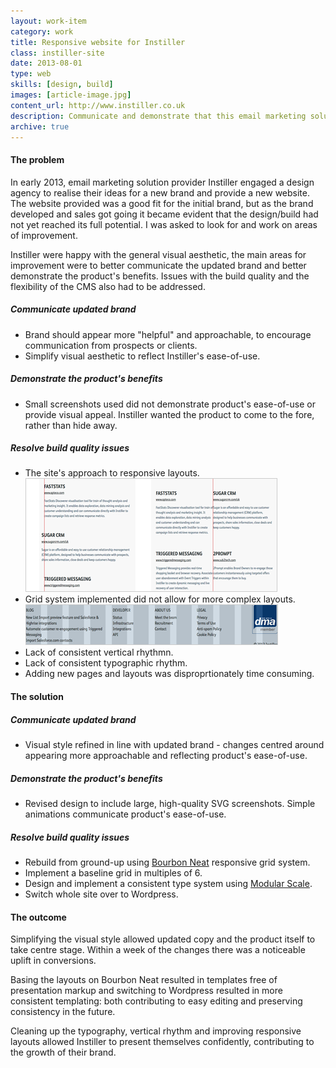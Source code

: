 ```yaml
---
layout: work-item
category: work
title: Responsive website for Instiller
class: instiller-site
date: 2013-08-01
type: web
skills: [design, build]
images: [article-image.jpg]
content_url: http://www.instiller.co.uk
description: Communicate and demonstrate that this email marketing solution is the choice for digital agencies.
archive: true
---
```


#### The problem

In early 2013, email marketing solution provider Instiller engaged a design agency to realise their ideas for a new brand and provide a new website. The website provided was a good fit for the initial brand, but as the brand developed and sales got going it became evident that the design/build had not yet reached its full potential. I was asked to look for and work on areas of improvement.

Instiller were happy with the general visual aesthetic, the main areas for improvement were to better communicate the updated brand and better demonstrate the product's benefits. Issues with the build quality and the flexibility of the CMS also had to be addressed.

##### Communicate updated brand

* Brand should appear more "helpful" and approachable, to encourage communication from prospects or clients.
* Simplify visual aesthetic to reflect Instiller's ease-of-use.

##### Demonstrate the product's benefits

* Small screenshots used did not demonstrate product's ease-of-use or provide visual appeal. Instiller wanted the product to come to the fore, rather than hide away.

##### Resolve build quality issues

* The site's approach to responsive layouts. ![Responsive issue](images/work-item-instiller-site-responsive-issue.png 'Responsive issue')
* Grid system implemented did not allow for more complex layouts. ![Grid issue](images/work-item-instiller-site-grid-issue.png 'Grid issue')
* Lack of consistent vertical rhythmn.
* Lack of consistent typographic rhythm.
* Adding new pages and layouts was disproprtionately time consuming.

#### The solution

##### Communicate updated brand

* Visual style refined in line with updated brand - changes centred around appearing more approachable and reflecting product's ease-of-use.

##### Demonstrate the product's benefits

* Revised design to include large, high-quality SVG screenshots. Simple animations communicate product's ease-of-use.

##### Resolve build quality issues

* Rebuild from ground-up using [Bourbon Neat](http://neat.bourbon.io/) responsive grid system.
* Implement a baseline grid in multiples of 6.
* Design and implement a consistent type system using [Modular Scale](http://modularscale.com).
* Switch whole site over to Wordpress.

#### The outcome

Simplifying the visual style allowed updated copy and the product itself to take centre stage. Within a week of the changes there was a noticeable uplift in conversions.

Basing the layouts on Bourbon Neat resulted in templates free of presentation markup and switching to Wordpress resulted in more consistent templating: both contributing to easy editing and preserving consistency in the future.

Cleaning up the typography, vertical rhythm and improving responsive layouts allowed Instiller to present themselves confidently, contributing to the growth of their brand.
